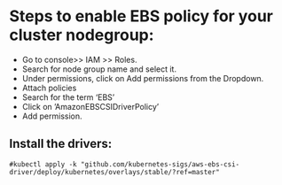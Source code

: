 # Steps to enable EBS policy for your cluster nodegroup:
- Go to console>> IAM >> Roles.
- Search for node group name and select it.
- Under permissions, click on Add permissions from the Dropdown.
- Attach policies
- Search for the term ‘EBS’
- Click on ’AmazonEBSCSIDriverPolicy’
- Add permission.

## Install the drivers:
```
#kubectl apply -k "github.com/kubernetes-sigs/aws-ebs-csi-driver/deploy/kubernetes/overlays/stable/?ref=master"
```

